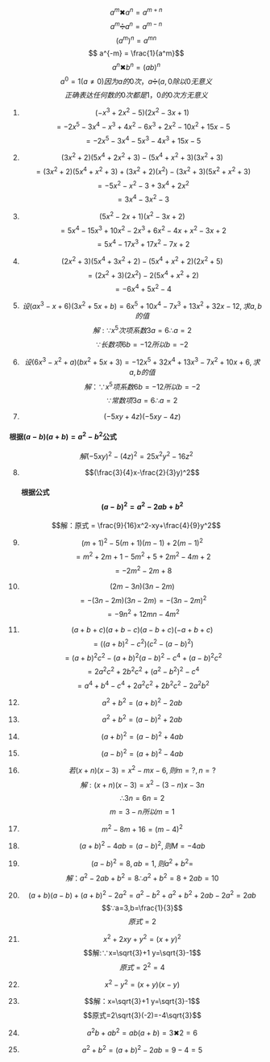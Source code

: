 $$ a^m✖a^n=a^{m+n} $$
$$ a^m➗a^n =a^{m-n}$$
$$ (a^m)^n = a^{mn}$$
$$ a^{-m} = \frac{1}{a^m}$$
$$ a^n✖b^n=(ab)^n$$
$$a^0=1(a≠0) 因为a的0次，a➗(a,0除以0无意义$$
$$正确表达任何数的0次都是1，0的0次方无意义$$

1. $$(-x^3+2x^2-5)(2x^2-3x+1)$$
$$ =-2x^5-3x^4-x^3+4x^2-6x^3+2x^2-10x^2+15x-5$$
$$=-2x^5-3x^4-5x^3-4x^3+15x-5$$
     
2. $$(3x^2+2)(5x^4+2x^2+3)-(5x^4+x^2+3)(3x^2+3)$$
   $$=(3x^2+2)(5x^4+x^2+3)+(3x^2+2)(x^2)-(3x^2+3)(5x^2+x^2+3)$$
   $$=-5x^2-x^2-3+3x^4+2x^2$$
   $$=3x^4-3x^2-3$$
     
3. $$(5x^2-2x+1)(x^2-3x+2)$$
   $$=5x^4-15x^3+10x^2-2x^3+6x^2-4x+x^2-3x+2$$
   $$=5x^4-17x^3+17x^2-7x+2$$

4. $$(2x^2+3)(5x^4+3x^2+2)-(5x^4+x^2+2)(2x^2+5)$$
   $$=(2x^2+3)(2x^2)-2(5x^4+x^2+2)$$
   $$=-6x^4+5x^2-4$$

5. $$设(ax^3-x+6)(3x^2+5x+b)=6x^5+10x^4-7x^3+13x^2+32x-12,求a,b的值$$
   $$解: ∵x^5次项系数3a=6∴a=2$$
   $$∵长数项6b=-12所以b=-2$$

6. $$设(6x^3-x^2+a)(bx^2+5x+3)=-12x^5+32x^4+13x^3-7x^2+10x+6,求a,b的值 $$
   $$解：∵x^5项系数6b=-12 所以 b=-2$$
   $$∵常数项3a=6 ∴a =2 $$

7. $$(-5xy+4z)(-5xy-4z)$$
#### 根据$(a-b)(a+b)=a^2-b^2$公式
$$ 解(-5xy)^2-(4z)^2=25x^2y^2-16z^2$$

8. $$(\frac{3}{4}x-\frac{2}{3}y)^2$$
   #### 根据公式$$(a-b)^2=a^2-2ab+b^2$$
$$解：原式 = \frac{9}{16}x^2-xy+\frac{4}{9}y^2$$

9. $$(m+1)^2-5(m+1)(m-1)+2(m-1)^2$$
    $$= m^2+2m+1-5m^2+5+2m^2-4m+2$$
    $$=-2m^2-2m+8$$

10. $$(2m-3n)(3n-2m)$$
    $$=-(3n-2m)(3n-2m)=-(3n-2m)^2$$
    $$=-9n^2+12mn-4m^2$$

11. $$(a+b+c)(a+b-c)(a-b+c)(-a+b+c)$$
    $$= ((a+b)^2-c^2)(c^2-(a-b)^2)$$
    $$=(a+b)^2c^2-(a+b)^2(a-b)^2-c^4+(a-b)^2c^2$$
    $$= 2a^2c^2+2b^2c^2+(a^2-b^2)^2-c^4$$
    $$=a^4+b^4-c^4+2a^2c^2+2b^2c^2-2a^2b^2$$

12. $$a^2+b^2=(a+b)^2-2ab$$
13. $$ a^2+b^2=(a-b)^2+2ab$$
14. $$ (a+b)^2=(a-b)^2+4ab$$
15. $$(a-b)^2=(a+b)^2-4ab$$
16. $$若(x+n)(x-3)=x^2-mx-6,则m=?,n=?$$
    $$解:(x+n)(x-3)=x^2-(3-n)x-3n$$
    $$∴3n=6 n=2$$
    $$m=3-n 所以 m =1$$

17. $$m^2-8m +16= (m-4)^2$$
18. $$(a+b)^2-4ab=(a-b)^2,则M = -4ab$$
19. $$(a-b)^2=8,ab=1,则a^2+b^2=$$
    $$解：a^2-2ab+b^2=8∴a^2+b^2=8+2ab=10$$

20. $$(a+b)(a-b)+(a+b)^2-2a^2=a^2-b^2+a^2+b^2+2ab-2a^2=2ab$$
    $$∵a=3,b=\frac{1}{3}$$
    $$ 原式=2$$

21. $$x^2+2xy+y^2=(x+y)^2$$
    $$解:∵x=\sqrt{3}+1 y=\sqrt{3}-1$$
    $$ 原式=2^2=4$$


22. $$x^2-y^2=(x+y)(x-y)$$
23. $$解：x=\sqrt{3}+1 y=\sqrt{3}-1$$
    $$原式=2\sqrt{3}(-2)=-4\sqrt{3}$$

24. $$a^2b+ab^2=ab(a+b)=3✖2=6$$
25. $$ a^2+b^2=(a+b)^2-2ab=9-4=5$$
    
    